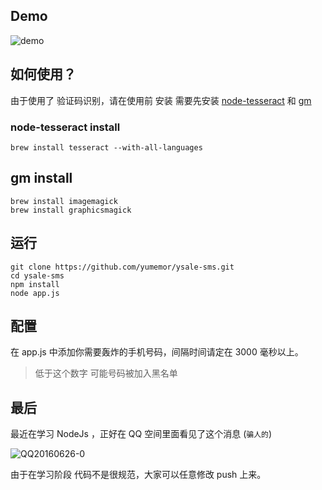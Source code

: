## Demo

 ![demo](http://7xq9q2.com1.z0.glb.clouddn.com/2016-06-26-NodeJs%E5%AE%9E%E7%8E%B0%E7%9A%84%E7%9F%AD%E4%BF%A1%E8%BD%B0%E7%82%B8%E5%99%A8%2Fdemo.gif)



## 如何使用？

由于使用了 验证码识别，请在使用前 安装 需要先安装 [node-tesseract](https://github.com/desmondmorris/node-tesseract) 和 [gm](https://github.com/aheckmann/gm) 

### node-tesseract install

```shell
brew install tesseract --with-all-languages
```

## gm install

```shell
brew install imagemagick
brew install graphicsmagick
```



## 运行

```shell
git clone https://github.com/yumemor/ysale-sms.git
cd ysale-sms
npm install
node app.js
```



## 配置

在 app.js 中添加你需要轰炸的手机号码，间隔时间请定在 3000 毫秒以上。

> 低于这个数字 可能号码被加入黑名单



## 最后

最近在学习 NodeJs ，正好在 QQ 空间里面看见了这个消息 (`骗人的`)

 ![QQ20160626-0](http://7xq9q2.com1.z0.glb.clouddn.com/2016-06-26-NodeJs%E5%AE%9E%E7%8E%B0%E7%9A%84%E7%9F%AD%E4%BF%A1%E8%BD%B0%E7%82%B8%E5%99%A8%2FQQ20160626-0.png)



由于在学习阶段 代码不是很规范，大家可以任意修改 push 上来。